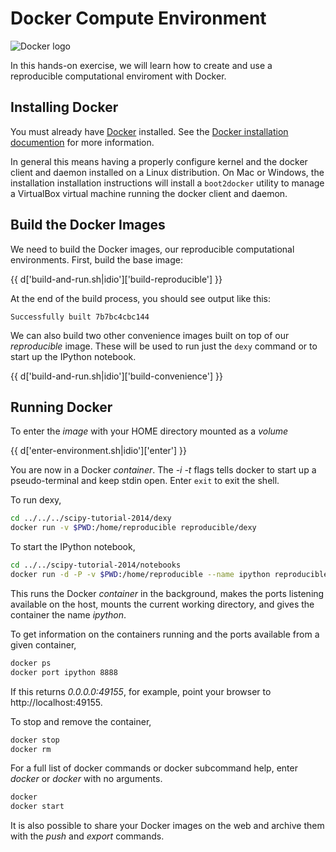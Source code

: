 # Docker Compute Environment

![Docker logo](http://www.docker.com/static/img/nav/docker-logo-loggedout.png)

In this hands-on exercise, we will learn how to create and use a reproducible
computational enviroment with Docker.

## Installing Docker

You must already have [Docker](http://docker.io) installed. See the [Docker
installation documention](http://docs.docker.com/installation/#installation)
for more information.

In general this means having a properly configure kernel and the docker client
and daemon installed on a Linux distribution. On Mac or Windows, the
installation installation instructions will install a `boot2docker` utility to
manage a VirtualBox virtual machine running the docker client and daemon.

## Build the Docker Images

We need to build the Docker images, our reproducible computational
environments.  First, build the base image:

{{ d['build-and-run.sh|idio']['build-reproducible'] }}

At the end of the build process, you should see output like this:

```
Successfully built 7b7bc4cbc144
```

We can also build two other convenience images built on top of our
*reproducible* image. These will be used to run just the `dexy` command
or to start up the IPython notebook.

{{ d['build-and-run.sh|idio']['build-convenience'] }}


## Running Docker

To enter the *image* with your HOME directory mounted as a *volume*

{{ d['enter-environment.sh|idio']['enter'] }}

You are now in a Docker *container*. The *-i -t* flags tells docker to start
up a pseudo-terminal and keep stdin open. Enter `exit` to exit the shell.

To run dexy,

```bash
cd ../../../scipy-tutorial-2014/dexy
docker run -v $PWD:/home/reproducible reproducible/dexy
```

To start the IPython notebook,

```bash
cd ../../scipy-tutorial-2014/notebooks
docker run -d -P -v $PWD:/home/reproducible --name ipython reproducible/ipython
```

This runs the Docker *container* in the background, makes the ports listening
available on the host, mounts the current working directory, and gives the
container the name *ipython*.

To get information on the containers running and the ports available from a
given container,

```bash
docker ps
docker port ipython 8888
```

If this returns *0.0.0.0:49155*, for example, point your browser to
http://localhost:49155.

To stop and remove the container,
```bash
docker stop
docker rm
```

For a full list of docker commands or docker subcommand help, enter *docker*
or *docker <subcommand>* with no arguments.

```bash
docker
docker start
```

It is also possible to share your Docker images on the web and archive them
with the *push* and *export* commands.
